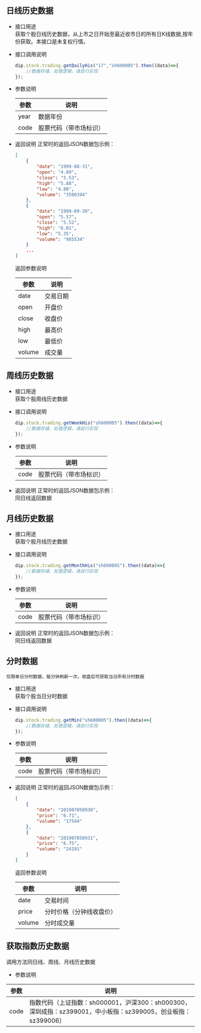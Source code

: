 ## 日线历史数据  
- 接口用途  
    获取个股日线历史数据，从上市之日开始至最近收市日的所有日K线数据,按年份获取。本接口是未复权行情。
- 接口调用说明
    ``` javascript
    dip.stock.trading.getDailyHis("17","sh600005").then((data)=>{
        //数据存储、处理逻辑，请自行实现
    });
    ```
- 参数说明  
    <table>
        <thead><tr><th>参数</th><th>说明</th></tr></thead>
        <tbody>
            <tr><td>year</td><td>数据年份</td></tr>
            <tr><td>code</td><td>股票代码（带市场标识）</td></tr>
        </tbody>
    </table>

- 返回说明 正常时的返回JSON数据包示例：
    ``` json
    [
        {
            "date": "1999-08-31",
            "open": "4.89",
            "close": "5.53",
            "high": "5.88",
            "low": "4.80",
            "volume": "3500394"
        },
        {
            "date": "1999-09-30",
            "open": "5.57",
            "close": "5.52",
            "high": "6.01",
            "low": "5.35",
            "volume": "985534"
        }
        ...
    ]
    ```
    返回参数说明  
     <table>
        <thead><tr><th>参数</th><th>说明</th></tr></thead>
        <tbody>
            <tr><td>date</td><td>交易日期</td></tr>
            <tr><td>open</td><td>开盘价</td></tr>
            <tr><td>close</td><td>收盘价</td></tr>
            <tr><td>high</td><td>最高价</td></tr>
            <tr><td>low</td><td>最低价</td></tr>
            <tr><td>volume</td><td>成交量</td></tr>
        </tbody>
    </table>

## 周线历史数据
- 接口用途  
    获取个股周线历史数据
- 接口调用说明
    ``` javascript
    dip.stock.trading.getWeekHis("sh600005").then((data)=>{
        //数据存储、处理逻辑，请自行实现
    });
    ```
- 参数说明  
    <table>
        <thead><tr><th>参数</th><th>说明</th></tr></thead>
        <tbody>
            <tr><td>code</td><td>股票代码（带市场标识）</td></tr>
        </tbody>
    </table>



- 返回说明 正常时的返回JSON数据包示例：  
    同日线返回数据

## 月线历史数据
- 接口用途  
    获取个股月线历史数据
- 接口调用说明
    ``` javascript
    dip.stock.trading.getMonthHis("sh600005").then((data)=>{
        //数据存储、处理逻辑，请自行实现
    });
    ```
- 参数说明  
    <table>
        <thead><tr><th>参数</th><th>说明</th></tr></thead>
        <tbody>
            <tr><td>code</td><td>股票代码（带市场标识）</td></tr>
        </tbody>
    </table>


- 返回说明 正常时的返回JSON数据包示例：  
    同日线返回数据

## 分时数据
    仅限单日分时数据，每分钟刷新一次，收盘后可获取当日所有分时数据
- 接口用途  
    获取个股当日分时数据
- 接口调用说明
    ``` javascript
    dip.stock.trading.getMin("sh600005").then((data)=>{
        //数据存储、处理逻辑，请自行实现
    });
    ```
- 参数说明  
    <table>
        <thead><tr><th>参数</th><th>说明</th></tr></thead>
        <tbody>
            <tr><td>code</td><td>股票代码（带市场标识）</td></tr>
        </tbody>
    </table>


- 返回说明 正常时的返回JSON数据包示例：  
    ``` json
    [
        {
            "date": "201907050930",
            "price": "6.71",
            "volume": "17544"
        },
        {
            "date": "201907050931",
            "price": "6.75",
            "volume": "24191"
        }
    ]
    ```
    返回参数说明  
    <table>
        <thead><tr><th>参数</th><th>说明</th></tr></thead>
        <tbody>
            <tr><td>date</td><td>交易时间</td></tr>
            <tr><td>price</td><td>分时价格（分钟线收盘价）</td></tr>
            <tr><td>volume</td><td>分时成交量</td></tr>
        </tbody>
    </table>

## 获取指数历史数据  
调用方法同日线、周线、月线历史数据
- 参数说明
<table>
    <thead><tr><th>参数</th><th>说明</th></tr></thead>
    <tbody>
        <tr><td>code</td><td>指数代码（上证指数：sh000001，沪深300：sh000300，深圳成指：sz399001，中小板指：sz399005，创业板指：sz399006）</td></tr>
    </tbody>
</table>